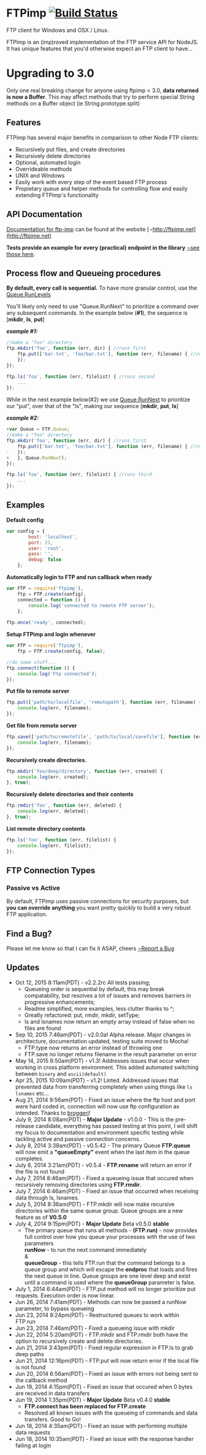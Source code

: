 FTPimp [![Build Status](https://travis-ci.org/sparkida/ftpimp.svg?branch=master)](https://travis-ci.org/sparkida/ftpimp)
======

FTP client for Windows and OSX / Linux.

FTPimp is an (imp)roved implementation of the FTP service API for NodeJS. It has unique features that you'd otherwise expect an FTP client to have...


Upgrading to 3.0
================

Only one real breaking change for anyone using ftpimp < 3.0, **data returned is now a Buffer**. This may affect methods that try to perform special String methods on a Buffer object (ie String.prototype.split)

Features
--------

FTPimp has several major benefits in comparison to other Node FTP clients:
- Recursively put files, and create directories
- Recursively delete directories
- Optional, automated login
- Overrideable methods
- UNIX and Windows
- Easily work with every step of the event based FTP process
- Propietary queue and helper methods for controlling flow and easily extending FTPimp's functionality
  



API Documentation
-----------------

[Documentation for ftp-imp](http://ftpimp.net) can be found at the website [&not;http://ftpimp.net](http://ftpimp.net)

**Tests provide an example for every (practical) endpoint in the library** [&not;see those here](https://github.com/sparkida/ftpimp/blob/master/test/index.js).


Process flow and Queueing procedures
------------------------------------

**By default, every call is sequential.** To have more granular control, use the [Queue.RunLevels](http://ftpimp.net/FTP.Queue.html#.RunLevels)

You'll likely only need to use "Queue.RunNext" to prioritize a command over any subsequent commands. In
the example below (**#1**), the sequence is [**mkdir**, **ls**, **put**]

***example #1:***

```javascript
//make a "foo" directory
ftp.mkdir('foo', function (err, dir) { //runs first
	ftp.put(['bar.txt', 'foo/bar.txt'], function (err, filename) { //runs third
	});
});

ftp.ls('foo', function (err, filelist) { //runs second
	...
});
```


While in the next example below(#2) we use [Queue.RunNext](http://ftpimp.net/FTP.Queueu.html#.RunNext)
to prioritize our "put", over that of the "ls", making our sequence [**mkdir**, **put**, **ls**]

***example #2:***

```javascript
+var Queue = FTP.Queue;
//make a "foo" directory
ftp.mkdir('foo', function (err, dir) { //runs first
	ftp.put(['bar.txt', 'foo/bar.txt'], function (err, filename) { //runs second
-	});
+	}, Queue.RunNext);
});

ftp.ls('foo', function (err, filelist) { //runs third
	...
});
```

Examples
--------

**Default config**

```javascript
var config = {
        host: 'localhost',
        port: 21,
        user: 'root',
        pass: '',
        debug: false
    };
```

**Automatically login to FTP and run callback when ready**

```javascript
var FTP = require('ftpimp'),
    ftp = FTP.create(config),
    connected = function () {
        console.log('connected to remote FTP server');
    };
    
ftp.once('ready', connected);
```

**Setup FTPimp and login whenever**

```javascript
var FTP = require('ftpimp'),
    ftp = FTP.create(config, false);

//do some stuff...
ftp.connect(function () {
    console.log('Ftp connected');
});
```

**Put file to remote server**

```javascript
ftp.put(['path/to/localfile', 'remotepath'], function (err, filename) {
	console.log(err, filename);
});
```

**Get file from remote server**

```javascript
ftp.save(['path/to/remotefile', 'path/to/local/savefile'], function (err, filename) {
	console.log(err, filename);
});
```

**Recursively create directories.**

```javascript
ftp.mkdir('foo/deep/directory', function (err, created) {
	console.log(err, created);
}, true);
```

**Recursively delete directories and their contents**

```javascript
ftp.rmdir('foo', function (err, deleted) {
	console.log(err, deleted);
}, true);
```

**List remote directory contents**

```javascript
ftp.ls('foo', function (err, filelist) {
	console.log(err, filelist);
});
```


FTP Connection Types
--------------------

<h3>Passive vs Active</h3>

By default, FTPimp uses passive connections for security purposes, but **you can override anything** you want pretty quickly to build a very robust FTP application. 




Find a Bug?
-----------

Please let me know so that I can fix it ASAP, cheers 
[&not;Report a Bug](https://github.com/sparkida/ftpimp/issues)




Updates
-------
* Oct 12, 2015 8:11am(PDT) - v2.2.2rc All tests passing;
	- Queueing order is sequential by default, this may break compatability, but resolves a lot of issues and removes barriers in progressive enhancements;	   
	- Readme simplified, more examples, less clutter thanks to ^;
	- Greatly refactored: put, rmdir, mkdir, setType;
	- ls and lsnames now return an empty array instead of false when no files are found
* Sep 10, 2015 7:46am(PDT) - v2.0.0a! Alpha release. Major changes in architecture, documentation updated, testing suite moved to Mocha!
	- FTP.type now returns an error instead of throwing one
	- FTP.save no longer returns filename in the result parameter on error
* May 14, 2015 8:50am(PDT) - v1.3! Addresses issues that occur when working in cross platform environment. This added automated switching between `binary` and `ascii(default)`
* Apr 25, 2015 10:09am(PDT) - v1.2! Linted. Addressed issues that prevented data from transferring completely when using things like `ls` `lsnames` etc...
* Aug 21, 2014 9:56am(PDT) - Fixed an issue where the ftp host and port were hard coded in, connection will now use ftp configuration as intended. Thanks to [broggeri](https://github.com/broggeri)!
* July 9, 2014 8:08am(PDT) - **Major Update** - v1.0.0 - This is the pre-release candidate, everything has passed testing at this point, I will shift my focus to documentation and environment specific testing while tackling active and passive connection concerns. 
* July 8, 2014 3:38am(PDT) - v0.5.42 - The primary Queue **FTP.queue** will now emit a **"queueEmpty"** event when the last item in the queue completes.
* July 8, 2014 3:21am(PDT) - v0.5.4 - **FTP.rename** will return an error if the file is not found
* July 7, 2014 8:46am(PDT) - Fixed a queueing issue that occured when recursively removing directories using **FTP.rmdir**.
* July 7, 2014 6:46am(PDT) - Fixed an issue that occurred when receiving data through ls, lsnames.
* July 5, 2014 8:36am(PDT) - FTP.mkdir will now make recursive directories within the same queue group. Queue groups are a new feature as of **V0.5.0**
* July 4, 2014 9:15pm(PDT) - **Major Update** Beta v0.5.0 **stable**
    - The primary queue that runs all methods - **(FTP.run)** - now provides full control over how you queue your processes with the use of two parameters <br>**runNow** - to run the next command immediately <br>&<br>**queueGroup** - this tells FTP.run that the command belongs to a queue group and which will escape the **endproc** that loads and fires the next queue in line. Queue groups are one level deep and exist until a command is used where the **queueGroup** parameter is false.
* July 1, 2014 6:44am(PDT) - FTP.put method will no longer prioritize put requests. Execution order is now linear.
* Jun 26, 2014 7:41am(PDT) - Methods can now be passed a runNow parameter, to bypass queueing
* Jun 23, 2014 8:24pm(PDT) - Restructured queues to work within FTP.run
* Jun 23, 2014 7:46am(PDT) - Fixed a queueing issue with mkdir
* Jun 22, 2014 5:20am(PDT) - FTP.mkdir and FTP.rmdir both have the option to recursively create and delete directories.
* Jun 21, 2014 3:43pm(PDT) - Fixed regular expression in FTP.ls to grab deep paths
* Jun 21, 2014 12:16pm(PDT) - FTP.put will now return error if the local file is not found
* Jun 20, 2014 6:56am(PDT) - Fixed an issue with errors not being sent to the callback method
* Jun 19, 2014 4:15pm(PDT) - Fixed an issue that occured when 0 bytes are received in data transfers
* Jun 19, 2014 1:35pm(PDT) - **Major Update** Beta v0.4.0 **stable**
    - **FTP.connect has been replaced for FTP.create**
    - Resolved all known issues with the queueing of commands and data transfers. Good to Go!
* Jun 18, 2014 4:35am(PDT) - Fixed an issue with performing multiple data requests
* Jun 18, 2014 10:35am(PDT) - Fixed an issue with the response handler failing at login 
